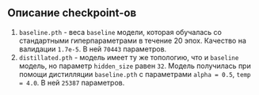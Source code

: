 ## Описание checkpoint-ов
1. `baseline.pth` - веса `baseline` модели, которая обучалась со стандартными гиперпараметрами в течение 20 эпох. Качество на валидации `1.7e-5`. В ней `70443` параметров.
2. `distillated.pth` - модель имеет ту же топологию, что и `baseline` модель, но параметр `hidden_size` равен `32`. Модель получилась при помощи дистилляции `baseline.pth` с параметрами `alpha = 0.5`, `temp = 4.0`. В ней `25387` параметров.
